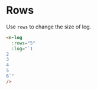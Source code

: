 # Rows

Use `rows` to change the size of log.

```html
<n-log
  :rows="5"
  :log="`1
2
3
4
5
6`"
/>
```
